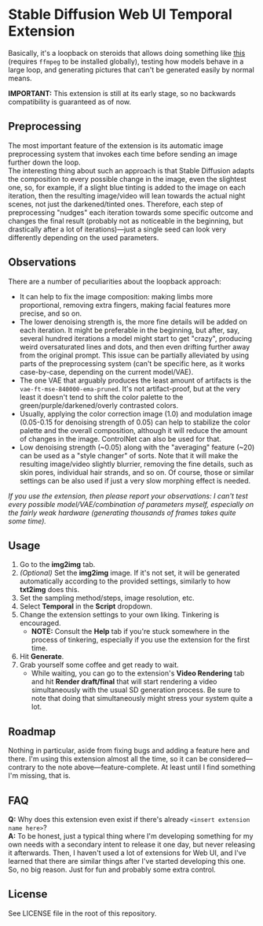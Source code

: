 # Stable Diffusion Web UI Temporal Extension
Basically, it's a loopback on steroids that allows doing something like [this](https://youtu.be/h_nXV1IhWMY) (requires `ffmpeg` to be installed globally), testing how models behave in a large loop, and generating pictures that can't be generated easily by normal means.

**IMPORTANT:** This extension is still at its early stage, so no backwards compatibility is guaranteed as of now.



## Preprocessing  
The most important feature of the extension is its automatic image preprocessing system that invokes each time before sending an image further down the loop.  
The interesting thing about such an approach is that Stable Diffusion adapts the composition to every possible change in the image, even the slightest one, so, for example, if a slight blue tinting is added to the image on each iteration, then the resulting image/video will lean towards the actual night scenes, not just the darkened/tinted ones. Therefore, each step of preprocessing "nudges" each iteration towards some specific outcome and changes the final result (probably not as noticeable in the beginning, but drastically after a lot of iterations)—just a single seed can look very differently depending on the used parameters.



## Observations
There are a number of peculiarities about the loopback approach:
* It can help to fix the image composition: making limbs more proportional, removing extra fingers, making facial features more precise, and so on.
* The lower denoising strength is, the more fine details will be added on each iteration. It might be preferable in the beginning, but after, say, several hundred iterations a model might start to get "crazy", producing weird oversaturated lines and dots, and then even drifting further away from the original prompt. This issue can be partially alleviated by using parts of the preprocessing system (can't be specific here, as it works case-by-case, depending on the current model/VAE).
* The one VAE that arguably produces the least amount of artifacts is the `vae-ft-mse-840000-ema-pruned`. It's not artifact-proof, but at the very least it doesn't tend to shift the color palette to the green/purple/darkened/overly contrasted colors.
* Usually, applying the color correction image (1.0) and modulation image (0.05-0.15 for denoising strength of 0.05) can help to stabilize the color palette and the overall composition, although it will reduce the amount of changes in the image. ControlNet can also be used for that.
* Low denoising strength (~0.05) along with the "averaging" feature (~20) can be used as a "style changer" of sorts. Note that it will make the resulting image/video slightly blurrier, removing the fine details, such as skin pores, individual hair strands, and so on. Of course, those or similar settings can be also used if just a very slow morphing effect is needed.

_If you use the extension, then please report your observations: I can't test every possible model/VAE/combination of parameters myself, especially on the fairly weak hardware (generating thousands of frames takes quite some time)._



## Usage
1. Go to the **img2img** tab.
2. _(Optional)_ Set the **img2img** image. If it's not set, it will be generated automatically according to the provided settings, similarly to how **txt2img** does this.
3. Set the sampling method/steps, image resolution, etc.
4. Select **Temporal** in the **Script** dropdown.
5. Change the extension settings to your own liking. Tinkering is encouraged.
    * **NOTE:** Consult the **Help** tab if you're stuck somewhere in the process of tinkering, especially if you use the extension for the first time.
6. Hit **Generate**.
7. Grab yourself some coffee and get ready to wait.
    * While waiting, you can go to the extension's **Video Rendering** tab and hit **Render draft/final** that will start rendering a video simultaneously with the usual SD generation process. Be sure to note that doing that simultaneously might stress your system quite a lot.



## Roadmap
Nothing in particular, aside from fixing bugs and adding a feature here and there. I'm using this extension almost all the time, so it can be considered—contrary to the note above—feature-complete. At least until I find something I'm missing, that is.



## FAQ
**Q:** Why does this extension even exist if there's already `<insert extension name here>`?  
**A:** To be honest, just a typical thing where I'm developing something for my own needs with a secondary intent to release it one day, but never releasing it afterwards. Then, I haven't used a lot of extensions for Web UI, and I've learned that there are similar things after I've started developing this one. So, no big reason. Just for fun and probably some extra control.



## License
See LICENSE file in the root of this repository.
